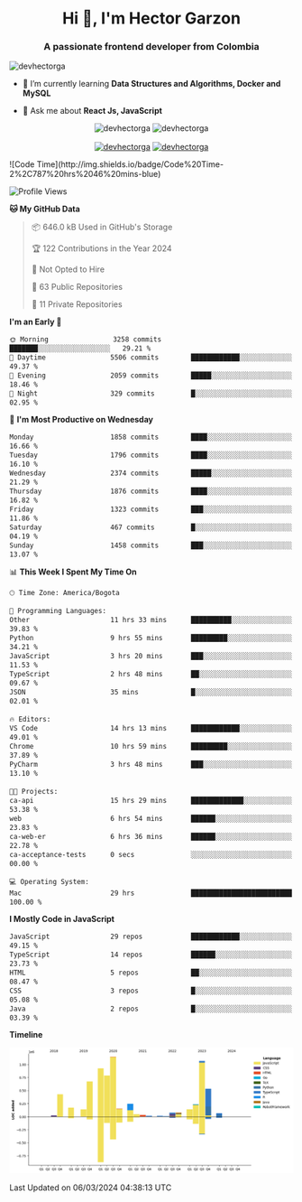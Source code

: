 <h1 align="center">Hi 👋, I'm Hector Garzon</h1>
<h3 align="center">A passionate frontend developer from Colombia</h3>

<p align="left"> <img src="https://komarev.com/ghpvc/?username=devhectorga" alt="devhectorga" /> </p>

- 🌱 I’m currently learning **Data Structures and Algorithms, Docker and MySQL**

- 💬 Ask me about **React Js, JavaScript**

<p align="center"> <img src="https://github-readme-stats.vercel.app/api?username=devhectorga&count_private=true&show_icons=true" alt="devhectorga" /> <img src="https://github-readme-stats.vercel.app/api/top-langs/?username=devhectorga&layout=compact" alt="devhectorga" /></p>

<p align="center">
<a href="https://twitter.com/devhectorga" target="blank"><img align="center" src="https://cdn.jsdelivr.net/npm/simple-icons@3.0.1/icons/twitter.svg" alt="devhectorga" height="20" width="20" /></a>
<a href="https://linkedin.com/in/devhectorga" target="blank"><img align="center" src="https://cdn.jsdelivr.net/npm/simple-icons@3.0.1/icons/linkedin.svg" alt="devhectorga" height="20" width="20" /></a>
</p>
<!--START_SECTION:waka-->
![Code Time](http://img.shields.io/badge/Code%20Time-2%2C787%20hrs%2046%20mins-blue)

![Profile Views](http://img.shields.io/badge/Profile%20Views-0-blue)

**🐱 My GitHub Data** 

> 📦 646.0 kB Used in GitHub's Storage 
 > 
> 🏆 122 Contributions in the Year 2024
 > 
> 🚫 Not Opted to Hire
 > 
> 📜 63 Public Repositories 
 > 
> 🔑 11 Private Repositories 
 > 
**I'm an Early 🐤** 

```text
🌞 Morning                3258 commits        ███████░░░░░░░░░░░░░░░░░░   29.21 % 
🌆 Daytime                5506 commits        ████████████░░░░░░░░░░░░░   49.37 % 
🌃 Evening                2059 commits        █████░░░░░░░░░░░░░░░░░░░░   18.46 % 
🌙 Night                  329 commits         █░░░░░░░░░░░░░░░░░░░░░░░░   02.95 % 
```
📅 **I'm Most Productive on Wednesday** 

```text
Monday                   1858 commits        ████░░░░░░░░░░░░░░░░░░░░░   16.66 % 
Tuesday                  1796 commits        ████░░░░░░░░░░░░░░░░░░░░░   16.10 % 
Wednesday                2374 commits        █████░░░░░░░░░░░░░░░░░░░░   21.29 % 
Thursday                 1876 commits        ████░░░░░░░░░░░░░░░░░░░░░   16.82 % 
Friday                   1323 commits        ███░░░░░░░░░░░░░░░░░░░░░░   11.86 % 
Saturday                 467 commits         █░░░░░░░░░░░░░░░░░░░░░░░░   04.19 % 
Sunday                   1458 commits        ███░░░░░░░░░░░░░░░░░░░░░░   13.07 % 
```


📊 **This Week I Spent My Time On** 

```text
🕑︎ Time Zone: America/Bogota

💬 Programming Languages: 
Other                    11 hrs 33 mins      ██████████░░░░░░░░░░░░░░░   39.83 % 
Python                   9 hrs 55 mins       █████████░░░░░░░░░░░░░░░░   34.21 % 
JavaScript               3 hrs 20 mins       ███░░░░░░░░░░░░░░░░░░░░░░   11.53 % 
TypeScript               2 hrs 48 mins       ██░░░░░░░░░░░░░░░░░░░░░░░   09.67 % 
JSON                     35 mins             █░░░░░░░░░░░░░░░░░░░░░░░░   02.01 % 

🔥 Editors: 
VS Code                  14 hrs 13 mins      ████████████░░░░░░░░░░░░░   49.01 % 
Chrome                   10 hrs 59 mins      █████████░░░░░░░░░░░░░░░░   37.89 % 
PyCharm                  3 hrs 48 mins       ███░░░░░░░░░░░░░░░░░░░░░░   13.10 % 

🐱‍💻 Projects: 
ca-api                   15 hrs 29 mins      █████████████░░░░░░░░░░░░   53.38 % 
web                      6 hrs 54 mins       ██████░░░░░░░░░░░░░░░░░░░   23.83 % 
ca-web-er                6 hrs 36 mins       ██████░░░░░░░░░░░░░░░░░░░   22.78 % 
ca-acceptance-tests      0 secs              ░░░░░░░░░░░░░░░░░░░░░░░░░   00.00 % 

💻 Operating System: 
Mac                      29 hrs              █████████████████████████   100.00 % 
```

**I Mostly Code in JavaScript** 

```text
JavaScript               29 repos            ████████████░░░░░░░░░░░░░   49.15 % 
TypeScript               14 repos            ██████░░░░░░░░░░░░░░░░░░░   23.73 % 
HTML                     5 repos             ██░░░░░░░░░░░░░░░░░░░░░░░   08.47 % 
CSS                      3 repos             █░░░░░░░░░░░░░░░░░░░░░░░░   05.08 % 
Java                     2 repos             █░░░░░░░░░░░░░░░░░░░░░░░░   03.39 % 
```



**Timeline**

![Lines of Code chart](https://raw.githubusercontent.com/devHectorGa/devHectorGa/master/assets/bar_graph.png)


 Last Updated on 06/03/2024 04:38:13 UTC
<!--END_SECTION:waka-->
